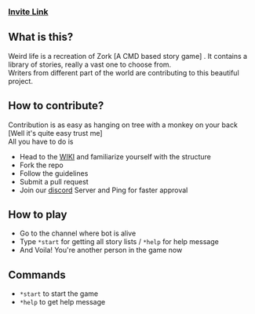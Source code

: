### [Invite Link](https://discord.com/api/oauth2/authorize?client_id=725722531918774284&permissions=0&scope=bot)


## What is this? <br>
Weird life is a recreation of Zork [A CMD based story game] . It contains a library of stories, really a vast one to choose from. <br>
Writers from different part of the world are contributing to this beautiful project. <br>

## How to contribute?

Contribution is as easy as hanging on tree with a monkey on your back [Well it's quite easy trust me] <br>
All you have to do is
- Head to the [WIKI](https://github.com/Eniamza/Weird-Life/wiki) and familiarize yourself with the structure
- Fork the repo
- Follow the guidelines
- Submit a pull request
- Join our [discord](https://discord.gg/4NZqsUs) Server and Ping for faster approval

## How to play <br>
- Go to the channel where bot is alive
- Type `*start` for getting all story lists / `*help` for help message
- And Voila! You're another person in the game now

## Commands
- `*start` to start the game
- `*help` to get help message
